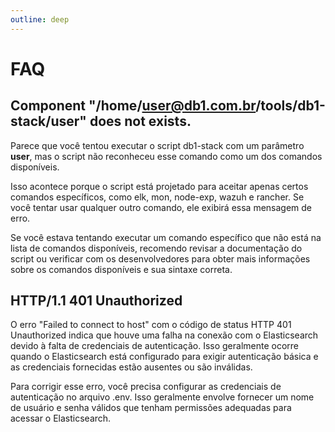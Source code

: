 ```yaml
---
outline: deep
---
```


# FAQ

## Component "/home/user@db1.com.br/tools/db1-stack/user" does not exists.

Parece que você tentou executar o script db1-stack com um parâmetro **user**, mas o script não reconheceu esse comando como um dos comandos disponíveis.

Isso acontece porque o script está projetado para aceitar apenas certos comandos específicos, como elk, mon, node-exp, wazuh e rancher. Se você tentar usar qualquer outro comando, ele exibirá essa mensagem de erro.

Se você estava tentando executar um comando específico que não está na lista de comandos disponíveis, recomendo revisar a documentação do script ou verificar com os desenvolvedores para obter mais informações sobre os comandos disponíveis e sua sintaxe correta.

## HTTP/1.1 401 Unauthorized

O erro "Failed to connect to host" com o código de status HTTP 401 Unauthorized indica que houve uma falha na conexão com o Elasticsearch devido à falta de credenciais de autenticação. Isso geralmente ocorre quando o Elasticsearch está configurado para exigir autenticação básica e as credenciais fornecidas estão ausentes ou são inválidas.

Para corrigir esse erro, você precisa configurar as credenciais de autenticação no arquivo .env. Isso geralmente envolve fornecer um nome de usuário e senha válidos que tenham permissões adequadas para acessar o Elasticsearch.
